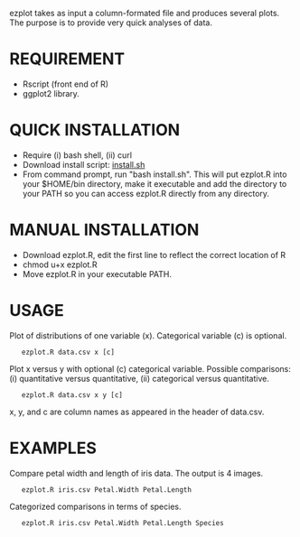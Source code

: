 ezplot takes as input a column-formated file and produces several plots. The purpose is to provide very quick analyses of data.

REQUIREMENT
===========

- Rscript (front end of R)
- ggplot2 library.

QUICK INSTALLATION
==================

- Require (i) bash shell, (ii) curl
- Download install script: [install.sh](install.sh)
- From command prompt, run "bash install.sh".  This will put ezplot.R into your $HOME/bin directory, make it executable and add the directory to your PATH so you can access ezplot.R directly from any directory.

MANUAL INSTALLATION
===================

- Download ezplot.R, edit the first line to reflect the correct location of R
- chmod u+x ezplot.R
- Move ezplot.R in your executable PATH.

USAGE
=====

Plot of distributions of one variable (x).   Categorical variable (c) is optional.
```
   ezplot.R data.csv x [c]
```

Plot x versus y with optional (c) categorical variable.   Possible comparisons: (i) quantitative versus quantitative, (ii) categorical versus quantitative.

```
   ezplot.R data.csv x y [c]
```

x, y, and c are column names as appeared in the header of data.csv.

EXAMPLES
========

Compare petal width and length of iris data.  The output is 4 images.
```
   ezplot.R iris.csv Petal.Width Petal.Length
```

Categorized comparisons in terms of species.
```
   ezplot.R iris.csv Petal.Width Petal.Length Species
```
